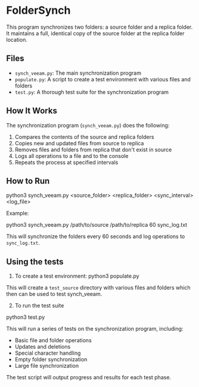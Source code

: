 # FolderSynch

This program synchronizes two folders: a source folder and a replica folder. It maintains a full, identical copy of the source folder at the replica folder location.

## Files

- `synch_veeam.py`: The main synchronization program
- `populate.py`: A script to create a test environment with various files and folders
- `test.py`: A thorough test suite for the synchronization program

## How It Works

The synchronization program (`synch_veeam.py`) does the following:

1. Compares the contents of the source and replica folders
2. Copies new and updated files from source to replica
3. Removes files and folders from replica that don't exist in source
4. Logs all operations to a file and to the console
5. Repeats the process at specified intervals

## How to Run

python3 synch_veeam.py <source_folder> <replica_folder> <sync_interval> <log_file>

Example:

python3 synch_veeam.py /path/to/source /path/to/replica 60 sync_log.txt

This will synchronize the folders every 60 seconds and log operations to `sync_log.txt`.

## Using the tests

1. To create a test environment:
python3 populate.py

This will create a `test_source` directory with various files and folders which then can be used to test synch_veeam.

2. To run the test suite

python3 test.py

This will run a series of tests on the synchronization program, including:
- Basic file and folder operations
- Updates and deletions
- Special character handling
- Empty folder synchronization
- Large file synchronization

The test script will output progress and results for each test phase.
